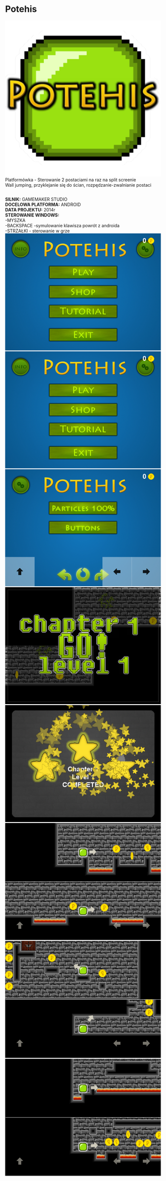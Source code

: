 # Potehis
![potehis logo](https://github.com/krzyko59/Potehis/blob/main/potehis_icon.png?raw=true)<br />
Platformówka - Sterowanie 2 postaciami na raz na split screenie<br />
Wall jumping, przyklejanie się do ścian, rozpędzanie-zwalnianie postaci<br />
## 
**SILNIK:** GAMEMAKER STUDIO<br />
**DOCELOWA PLATFORMA:** ANDROID<br />
**DATA PROJEKTU:** 2014r<br />
**STEROWANIE WINDOWS:**<br />
-MYSZKA<br />
-BACKSPACE -symulowanie klawisza powrót  z androida<br />
-STRZAŁKI - sterowanie w grze<br />
![potehis menu](https://github.com/krzyko59/Potehis/blob/main/potehis_menu.png?raw=true)
![potehis leaderboards](https://github.com/krzyko59/Potehis/blob/main/potehis_menu.png?raw=true)
![potehis settings](https://github.com/krzyko59/Potehis/blob/main/potehis_settings.png?raw=true)
![potehis screen 1](https://github.com/krzyko59/Potehis/blob/main/potehis_screen1.png?raw=true)
![potehis screen 2](https://github.com/krzyko59/Potehis/blob/main/potehis_screen2.png?raw=true)
![potehis screen 3](https://github.com/krzyko59/Potehis/blob/main/potehis_screen3.png?raw=true)
![potehis screen 4](https://github.com/krzyko59/Potehis/blob/main/potehis_screen4.png?raw=true)
![potehis screen 5](https://github.com/krzyko59/Potehis/blob/main/potehis_screen5.png?raw=true)
